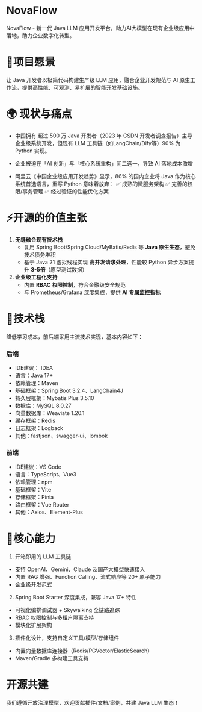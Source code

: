 # NovaFlow

NovaFlow -  新一代 Java LLM 应用开发平台，助力AI大模型在现有企业级应用中落地，助力企业数字化转型。

# 🚀项目愿景

让 Java 开发者以极简代码构建生产级 LLM 应用，融合企业开发规范与 AI 原生工作流，提供高性能、可观测、易扩展的智能开发基础设施。

# 🌍 现状与痛点

- 中国拥有 超过 500 万 Java 开发者（2023 年 CSDN 开发者调查报告）主导企业级系统开发，但现有 LLM 工具链（如LangChain/Dify等）90% 为 Python 实现。
- 企业被迫在「AI 创新」与「核心系统重构」间二选一，导致 AI 落地成本激增

- 阿里云《中国企业级应用开发趋势》显示，86% 的国内企业将 Java 作为核心系统首选语言，重写 Python 意味着放弃：
    ✅ 成熟的微服务架构
    ✅ 完善的权限/事务管理
    ✅ 经过验证的性能优化方案

# ⚡开源的价值主张

1. **无缝融合现有技术栈**
   - 复用 Spring Boot/Spring Cloud/MyBatis/Redis 等 **Java 原生生态**，避免技术债务堆积
   - 基于 Java 21 虚拟线程实现 **高并发请求处理**，性能较 Python 异步方案提升 **3-5倍**（原型测试数据）
2. **企业级工程化支持**
   - 内置 **RBAC 权限控制**，符合金融级安全规范
   - 与 Prometheus/Grafana 深度集成，提供 **AI 专属监控指标**

# 📌技术栈

降低学习成本，前后端采用主流技术实现，基本内容如下：

### 后端

- IDE建议： IDEA
- 语言：Java 17+
- 依赖管理：Maven
- 基础框架：Spring Boot 3.2.4、LangChain4J
- 持久层框架：Mybatis Plus 3.5.10
- 数据库：MySQL 8.0.27
- 向量数据库：Weaviate 1.20.1
- 缓存框架：Redis
- 日志框架：Logback
- 其他：fastjson、swagger-ui、lombok

### 前端

- IDE建议：VS Code
- 语言：TypeScript、Vue3
- 依赖管理：npm
- 基础框架：Vite
- 存储框架：Pinia
- 路由框架：Vue Router
- 其他：Axios、Element-Plus

# 🌟核心能力

1. 开箱即用的 LLM 工具链

- 支持 OpenAI、Gemini、Claude 及国产大模型快速接入
- 内置 RAG 增强、Function Calling、流式响应等 20+ 原子能力
- 企业级开发范式

2. Spring Boot Starter 深度集成，兼容 Java 17+ 特性

- 可视化编排调试器 + Skywalking 全链路追踪
- RBAC 权限控制与多租户隔离支持
- 模块化扩展架构

3. 插件化设计，支持自定义工具/模型/存储组件

- 内置向量数据库连接器（Redis/PGVector/ElasticSearch）
- Maven/Gradle 多构建工具支持

# 开源共建

我们遵循开放治理模型，欢迎贡献插件/文档/案例，共建 Java LLM 生态！
